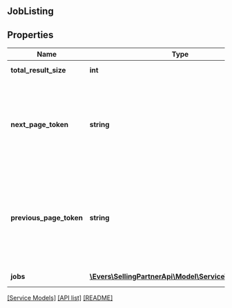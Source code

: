 ## JobListing

## Properties

Name | Type | Description | Notes
------------ | ------------- | ------------- | -------------
**total_result_size** | **int** | Total result size of the query result. | [optional]
**next_page_token** | **string** | A generated string used to pass information to your next request.If nextPageToken is returned, pass the value of nextPageToken to the pageToken to get next results. | [optional]
**previous_page_token** | **string** | A generated string used to pass information to your next request.If previousPageToken is returned, pass the value of previousPageToken to the pageToken to get previous page results. | [optional]
**jobs** | [**\Evers\SellingPartnerApi\Model\Service\ServiceJob[]**](ServiceJob.md) | List of job details for the given input. | [optional]

[[Service Models]](../) [[API list]](../../Api) [[README]](../../../README.md)

